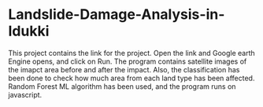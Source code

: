 # Landslide-Damage-Analysis-in-Idukki

This project contains the link for the project. Open the link and Google earth Engine opens, and click on Run. The program contains satellite images of the imapct area before and after the impact. Also, the classification has been done to check how much area from each land type has been affected. Random Forest ML algorithm has been used, and the program runs on javascript.
